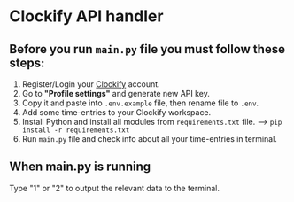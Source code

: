 # Clockify API handler

## Before you run `main.py` file you must follow these steps:
1. Register/Login your [Clockify](https://clockify.me/) account.
2. Go to **"Profile settings"** and generate new API key.
3. Copy it and paste into `.env.example` file, then rename file to `.env`.
3. Add some time-entries to your Clockify workspace.
4. Install Python and install all modules from `requirements.txt` file. --> `pip install -r requirements.txt`
5. Run `main.py` file and check info about all your time-entries in terminal.

## When main.py is running
Type "1" or "2" to output the relevant data to the terminal.